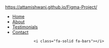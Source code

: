 https://attamishwani.github.io/Figma-Project/

 <ul class="menu">
                <li class="menuItem"><a href="">Home</a></li>
                <li class="menuItem"><a href="">About</a></li>
                <li class="menuItem"><a href="">Testimonials</a></li>
                <li class="menuItem"><a href="">Contact</a></li>
            </ul>

                 <i class="fa-solid fa-bars"></i>
